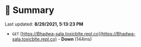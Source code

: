 # 📖 Summary
Last updated: **8/29/2021, 5:13:23 PM**

- `GET` [https://Bhadwa-sala.toxicblte.repl.co](https://Bhadwa-sala.toxicblte.repl.co) - **Down** (144ms)
